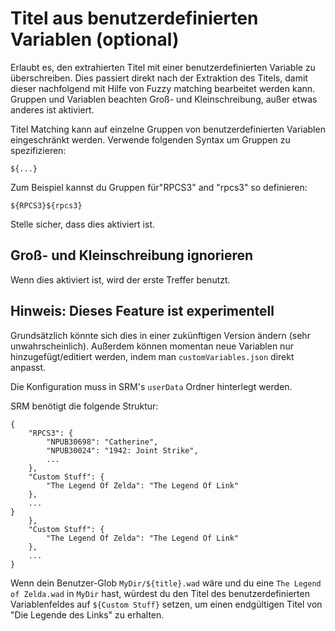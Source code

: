 # Titel aus benutzerdefinierten Variablen (optional)

Erlaubt es, den extrahierten Titel mit einer benutzerdefinierten Variable zu überschreiben. Dies passiert direkt nach der Extraktion des Titels, damit dieser nachfolgend mit Hilfe von Fuzzy matching bearbeitet werden kann. Gruppen und Variablen beachten Groß- und Kleinschreibung, außer etwas anderes ist aktiviert.

Titel Matching kann auf einzelne Gruppen von benutzerdefinierten Variablen eingeschränkt werden. Verwende folgenden Syntax um Gruppen zu spezifizieren:
```
${...}
```
Zum Beispiel kannst du Gruppen für"RPCS3" and "rpcs3" so definieren:
```
${RPCS3}${rpcs3}
```

Stelle sicher, dass dies aktiviert ist.


## Groß- und Kleinschreibung ignorieren

Wenn dies aktiviert ist, wird der erste Treffer benutzt.

## Hinweis: Dieses Feature ist **experimentell**

Grundsätzlich könnte sich dies in einer zukünftigen Version ändern (sehr unwahrscheinlich). Außerdem können momentan neue Variablen nur hinzugefügt/editiert werden, indem man `customVariables.json` direkt anpasst.

Die Konfiguration muss in SRM's `userData` Ordner hinterlegt werden.

SRM benötigt die folgende Struktur:

```
{
    "RPCS3": {
        "NPUB30698": "Catherine",
        "NPUB30024": "1942: Joint Strike",
        ...
    },
    "Custom Stuff": {
        "The Legend Of Zelda": "The Legend Of Link"
    },
    ...
}
    },
    "Custom Stuff": {
        "The Legend Of Zelda": "The Legend Of Link"
    },
    ...
}
```

Wenn dein Benutzer-Glob `MyDir/${title}.wad` wäre und du eine `The Legend of Zelda.wad` in `MyDir` hast, würdest du den Titel des benutzerdefinierten Variablenfeldes auf `${Custom Stuff}` setzen, um einen endgültigen Titel von "Die Legende des Links" zu erhalten.
